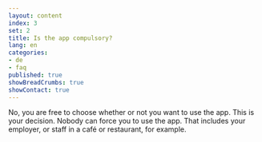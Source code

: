 ```yaml
---
layout: content
index: 3
set: 2
title: Is the app compulsory?
lang: en
categories:
- de
- faq
published: true
showBreadCrumbs: true
showContact: true
---
```


No, you are free to choose whether or not you want to use the app. This is your decision. Nobody can force you to use the app. That includes your employer, or staff in a café or restaurant, for example.
